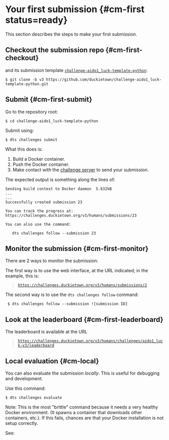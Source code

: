 # Your first submission {#cm-first status=ready}

This section describes the steps to make your first submission.

## Checkout the submission repo {#cm-first-checkout}

and its submission template [`challenge-aido1_luck-template-python`][template]:

    $ git clone -b v3 https://github.com/duckietown/challenge-aido1_luck-template-python.git

[template]: https://github.com/duckietown/challenge-aido1_luck-template-python


## Submit {#cm-first-submit}

Go to the repository root:

    $ cd challenge-aido1_luck-template-python

Submit using:

    $ dts challenges submit
    
What this does is:

1. Build a Docker container.
2. Push the Docker container.
3. Make contact with the [challenge server][server] to send your submission.

[server]: https://challenges.duckietown.org/v3/

The expected output is something along the lines of:

    Sending build context to Docker daemon  5.632kB
    ...
    ...
    Successfully created submission 23
    
    You can track the progress at: https://challenges.duckietown.org/v3/humans/submissions/23
    
    You can also use the command:
    
       dts challenges follow --submission 23

## Monitor the submission {#cm-first-monitor}

There are 2 ways to monitor the submission:

The first way is to use the web interface, at the URL indicated; in the example, this is:

> [`https://challenges.duckietown.org/v3/humans/submissions/2`](https://challenges.duckietown.org/v3/humans/submissions/2)

The second way is to use the `dts challenges follow` command:

     $ dts challenges follow --submission ![submission ID]
     
     
## Look at the leaderboard {#cm-first-leaderboard}


The leaderboard is available at the URL 

> [`https://challenges.duckietown.org/v3/humans/challenges/aido1_luck-v3/leaderboard`][leaderboard]
    
    
[leaderboard]: https://challenges.duckietown.org/v3/humans/challenges/aido1_luck-v3/leaderboard

     
## Local evaluation {#cm-local}

You can also evaluate the submission *locally*.  This is useful for debugging and development.

Use this command:

    $ dts challenges evaluate 

Note: This is the most "brittle" command because it needs a very healthy Docker environment. (It spawns a container that downloads other containers, etc.). If this fails, chances are that your Docker installation is not setup correctly.

See: [](#dts-challenges-troubleshooting)


       
      
